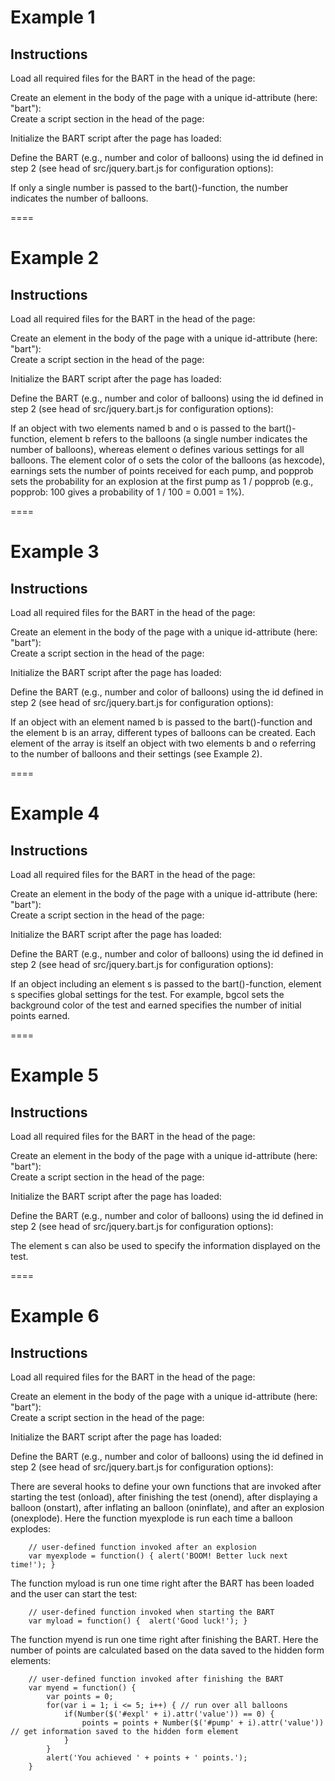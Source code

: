 # Example 1

## Instructions

Load all required files for the BART in the head of the page:

<script type="text/javascript" src="src/jquery-3.0.0.min.js"></script>	<!-- basic javascript library for dom manipulation -->
<script type="text/javascript" src="src/jcanvas.min.js"></script>      	<!-- the canvas plugin -->
<script type="text/javascript" src="src/jquery.bart.js"></script>       <!-- the main BART plugin -->
<link rel="stylesheet" type="text/css" href="src/jquery.bart.css" />    <!-- additional styles for to make the BART look fancy -->
Create an element in the body of the page with a unique id-attribute (here: "bart"):
<div id="bart"></div>
Create a script section in the head of the page:

<script type="text/javascript">
</script>
Initialize the BART script after the page has loaded:

<script type="text/javascript">
	$(document).ready(function() {   // initialize the BART after the page has loaded
	});
</script>
Define the BART (e.g., number and color of balloons) using the id defined in step 2 (see head of src/jquery.bart.js for configuration options):

<script type="text/javascript">
	$(document).ready(function() {   // initialize the BART after the page has loaded
		$("#bart").bart( 10 );   // create a BART with default values using 10 balloons
	});
</script>
If only a single number is passed to the bart()-function, the number indicates the number of balloons.

====

# Example 2

## Instructions

Load all required files for the BART in the head of the page:

<script type="text/javascript" src="src/jquery-3.0.0.min.js"></script>	<!-- basic javascript library for dom manipulation -->
<script type="text/javascript" src="src/jcanvas.min.js"></script>      	<!-- the canvas plugin -->
<script type="text/javascript" src="src/jquery.bart.js"></script>       <!-- the main BART plugin -->
<link rel="stylesheet" type="text/css" href="src/jquery.bart.css" />    <!-- additional styles for to make the BART look fancy -->
Create an element in the body of the page with a unique id-attribute (here: "bart"):
<div id="bart"></div>
Create a script section in the head of the page:

<script type="text/javascript">
</script>
Initialize the BART script after the page has loaded:

<script type="text/javascript">
	$(document).ready(function() {   // initialize the BART after the page has loaded
	});
</script>
Define the BART (e.g., number and color of balloons) using the id defined in step 2 (see head of src/jquery.bart.js for configuration options):

<script type="text/javascript">
	$(document).ready(function() {   // initialize the BART after the page has loaded
		$("#bart").bart( { b: 5,                    // create 5 balloons
				   o: { color: '#00FF00',   // color of balloons
			                earnings: 1,        // points earned for each pump
			                popprob: 100        // probability of popping; defined as 1 out of popprop
				      }
			         } );
	});
</script>
If an object with two elements named b and o is passed to the bart()-function, element b refers to the balloons (a single number indicates the number of balloons), whereas element o defines various settings for all balloons. The element color of o sets the color of the balloons (as hexcode), earnings sets the number of points received for each pump, and popprob sets the probability for an explosion at the first pump as 1 / popprob (e.g., popprob: 100 gives a probability of 1 / 100 = 0.001 = 1%).

====

# Example 3

## Instructions

Load all required files for the BART in the head of the page:

<script type="text/javascript" src="src/jquery-3.0.0.min.js"></script>	<!-- basic javascript library for dom manipulation -->
<script type="text/javascript" src="src/jcanvas.min.js"></script>      	<!-- the canvas plugin -->
<script type="text/javascript" src="src/jquery.bart.js"></script>       <!-- the main BART plugin -->
<link rel="stylesheet" type="text/css" href="src/jquery.bart.css" />    <!-- additional styles for to make the BART look fancy -->
Create an element in the body of the page with a unique id-attribute (here: "bart"):
<div id="bart"></div>
Create a script section in the head of the page:

<script type="text/javascript">
</script>
Initialize the BART script after the page has loaded:

<script type="text/javascript">
	$(document).ready(function() {   // initialize the BART after the page has loaded
	});
</script>
Define the BART (e.g., number and color of balloons) using the id defined in step 2 (see head of src/jquery.bart.js for configuration options):

<script type="text/javascript">
	// create a BART with 3 blue and 4 red balloons balloons using the default settings
	$("#bart").bart( { b: [ { b: 3, o: { color: '#000000' } },
				{ b: 4, o: { color: '#00FF00' } }
			      ]
			 } );
	});
</script>
If an object with an element named b is passed to the bart()-function and the element b is an array, different types of balloons can be created. Each element of the array is itself an object with two elements b and o referring to the number of balloons and their settings (see Example 2).

====

# Example 4

## Instructions

Load all required files for the BART in the head of the page:

<script type="text/javascript" src="src/jquery-3.0.0.min.js"></script>	<!-- basic javascript library for dom manipulation -->
<script type="text/javascript" src="src/jcanvas.min.js"></script>      	<!-- the canvas plugin -->
<script type="text/javascript" src="src/jquery.bart.js"></script>       <!-- the main BART plugin -->
<link rel="stylesheet" type="text/css" href="src/jquery.bart.css" />    <!-- additional styles for to make the BART look fancy -->
Create an element in the body of the page with a unique id-attribute (here: "bart"):
<div id="bart"></div>
Create a script section in the head of the page:

<script type="text/javascript">
</script>
Initialize the BART script after the page has loaded:

<script type="text/javascript">
	$(document).ready(function() {   // initialize the BART after the page has loaded
	});
</script>
Define the BART (e.g., number and color of balloons) using the id defined in step 2 (see head of src/jquery.bart.js for configuration options):

<script type="text/javascript">
	$(document).ready(function() {   // initialize the BART after the page has loaded
		// create a BART with 5 balloons
		$("#bart").bart( { b: 5,                    // create 5 balloons
				   o: { color: '#FF7B00',   // color of balloons
					earnings: 10,       // points earned for each pump
					popprob: 100        // probability of popping; defined as 1 out of popprop
				      },
				   s: { bgcol: ' #FFF2E6',  // background color
					sounds: true,       // use sounds
					sndpath: 'sounds/', // path to sound files
					randomize: true,    // randomize the presentation order of the balloons (useful for Example 3)
					earned: 100         // initial number of points
				      }
				  } );
	});
</script>
If an object including an element s is passed to the bart()-function, element s specifies global settings for the test. For example, bgcol sets the background color of the test and earned specifies the number of initial points earned.

====

# Example 5

## Instructions

Load all required files for the BART in the head of the page:

<script type="text/javascript" src="src/jquery-3.0.0.min.js"></script>	<!-- basic javascript library for dom manipulation -->
<script type="text/javascript" src="src/jcanvas.min.js"></script>      	<!-- the canvas plugin -->
<script type="text/javascript" src="src/jquery.bart.js"></script>       <!-- the main BART plugin -->
<link rel="stylesheet" type="text/css" href="src/jquery.bart.css" />    <!-- additional styles for to make the BART look fancy -->
Create an element in the body of the page with a unique id-attribute (here: "bart"):
<div id="bart"></div>
Create a script section in the head of the page:

<script type="text/javascript">
</script>
Initialize the BART script after the page has loaded:

<script type="text/javascript">
	$(document).ready(function() {   // initialize the BART after the page has loaded
	});
</script>
Define the BART (e.g., number and color of balloons) using the id defined in step 2 (see head of src/jquery.bart.js for configuration options):

<script type="text/javascript">
	$(document).ready(function() {   // initialize the BART after the page has loaded
		// create a BART with 5 balloons
		$("#bart").bart( { b: 5,                    // create 5 balloons
				   o: { color: '#FF7B00',   // color of balloons
					earnings: 10,       // points earned for each pump
					popprob: 100        // probability of popping; defined as 1 out of popprop
				      },
				   s: { showpumpcount: true,                             // show number of pumps 
  				        showballooncount:  true,                         // show number of balloons
				        showcurrentearned: true,                         // show potential earnings
					showtotalearned: true,                           // show total earnings
					showpopprob: true,                               // show probability of explosion
					showpumpsused: false,                            // show percentage of pumps used
					txt_cashin: '$$ Cash in $$',                     // text on 'Cash in' button
					txt_inflate: 'Inflate balloon',                  // text on 'Inflate' button
					txt_next:    'Next balloon',                     // text on 'Next' button
					txt_balloon_number: 'Balloon number: ',          // text for balloon number
					txt_number_of_pumps: 'Number of pumps: ',        // text for number of pumps
					txt_current_earned: 'Current earned: ',          // text for current earnings
					txt_total_earned: 'Total earned: ',              // text for total earnings
					txt_prob_explosion: 'Probability of explosion:', // text for probability of explosion
					txt_pumps_used: 'Max. available pumps used:'     // text for percentage of used pumps
				      }
				  } );
	});
</script>
The element s can also be used to specify the information displayed on the test.

====

# Example 6

## Instructions

Load all required files for the BART in the head of the page:

<script type="text/javascript" src="src/jquery-3.0.0.min.js"></script>	<!-- basic javascript library for dom manipulation -->
<script type="text/javascript" src="src/jcanvas.min.js"></script>      	<!-- the canvas plugin -->
<script type="text/javascript" src="src/jquery.bart.js"></script>       <!-- the main BART plugin -->
<link rel="stylesheet" type="text/css" href="src/jquery.bart.css" />    <!-- additional styles for to make the BART look fancy -->
Create an element in the body of the page with a unique id-attribute (here: "bart"):
<div id="bart"></div>
Create a script section in the head of the page:

<script type="text/javascript">
</script>
Initialize the BART script after the page has loaded:

<script type="text/javascript">
	$(document).ready(function() {   // initialize the BART after the page has loaded
	});
</script>
Define the BART (e.g., number and color of balloons) using the id defined in step 2 (see head of src/jquery.bart.js for configuration options):

<script type="text/javascript">
	$(document).ready(function() {   // initialize the BART after the page has loaded
		// create a BART with 5 balloons
		$("#bart").bart( { b: 5,                       // create 5 balloons
				   o: { color: 'green',        // color of balloons
					earnings: 1,           // points earned for each pump
					popprob: 10,           // probability of popping; defined as 1 out of popprop
					onexplode: myexplode   // user-defined function invoked after an explosion
				       },
				    s: { frmids_pumps: ['pump1', 'pump2', 'pump3', 'pump4', 'pump5'],    // IDs for hidden form elements used to save the number of pumps for a given balloon
					 frmids_exploded: ['expl1', 'expl2', 'expl3', 'expl4', 'expl5'], // IDs for hidden form elements used to save whether a balloon exploded
					 onload: myload,         // user-defined function invoked after starting the BART
					 onend:  myend           // user-defined function invoked after finishing the BART
					}
				  } );
	});
</script>
There are several hooks to define your own functions that are invoked after starting the test (onload), after finishing the test (onend), after displaying a balloon (onstart), after inflating an balloon (oninflate), and after an explosion (onexplode). Here the function myexplode is run each time a balloon explodes:

		// user-defined function invoked after an explosion
		var myexplode = function() { alert('BOOM! Better luck next time!'); }
The function myload is run one time right after the BART has been loaded and the user can start the test:

		// user-defined function invoked when starting the BART
		var myload = function() {  alert('Good luck!'); }
The function myend is run one time right after finishing the BART. Here the number of points are calculated based on the data saved to the hidden form elements:

		// user-defined function invoked after finishing the BART
		var myend = function() {
			var points = 0;
			for(var i = 1; i <= 5; i++) { // run over all balloons
				if(Number($('#expl' + i).attr('value')) == 0) {
					points = points + Number($('#pump' + i).attr('value')) // get information saved to the hidden form element
				}
			}
			alert('You achieved ' + points + ' points.');
		}